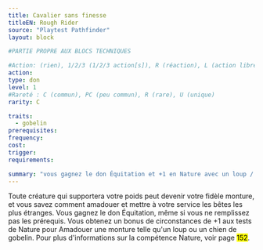 ```yaml
---
title: Cavalier sans finesse
titleEN: Rough Rider
source: "Playtest Pathfinder"
layout: block

#PARTIE PROPRE AUX BLOCS TECHNIQUES

#Action: (rien), 1/2/3 (1/2/3 action[s]), R (réaction), L (action libre)
action: 
type: don
level: 1
#Rareté : C (commun), PC (peu commun), R (rare), U (unique)
rarity: C

traits:
  - gobelin
prerequisites:
frequency:
cost:
trigger:
requirements:

summary: "vous gagnez le don Équitation et +1 en Nature avec un loup / chien de gobelin"
---
```


Toute créature qui supportera votre poids peut devenir votre fidèle monture, et vous savez comment amadouer et mettre à votre service les bêtes les plus étranges. Vous gagnez le don Équitation, même si vous ne remplissez pas les prérequis. Vous obtenez un bonus de circonstances de +1 aux tests de Nature pour Amadouer une monture telle qu'un loup ou un chien de gobelin. Pour plus d'informations sur la compétence Nature, voir page <mark>152</mark>.